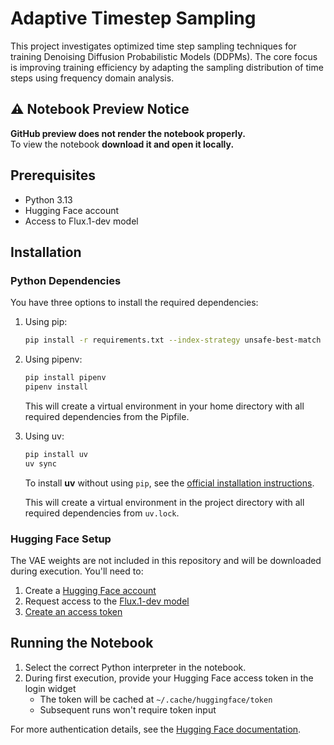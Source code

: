 # Adaptive Timestep Sampling

This project investigates optimized time step sampling techniques for training Denoising Diffusion Probabilistic Models (DDPMs). The core focus is improving training efficiency by adapting the sampling distribution of time steps using frequency domain analysis.

## ⚠️ Notebook Preview Notice

**GitHub preview does not render the notebook properly.**  
To view the notebook **download it and open it locally.**

## Prerequisites

- Python 3.13
- Hugging Face account
- Access to Flux.1-dev model

## Installation

### Python Dependencies

You have three options to install the required dependencies:

1. Using pip:
   ```bash
   pip install -r requirements.txt --index-strategy unsafe-best-match
   ```

2. Using pipenv:
   ```bash
   pip install pipenv
   pipenv install
   ```
   This will create a virtual environment in your home directory with all required dependencies from the Pipfile.

3. Using uv:
   ```bash
   pip install uv
   uv sync
   ```
   To install **uv** without using `pip`, see the [official installation instructions](https://docs.astral.sh/uv/getting-started/installation/).
   
   This will create a virtual environment in the project directory with all required dependencies from `uv.lock`.

### Hugging Face Setup

The VAE weights are not included in this repository and will be downloaded during execution. You'll need to:

1. Create a [Hugging Face account](https://huggingface.co/)
2. Request access to the [Flux.1-dev model](https://huggingface.co/black-forest-labs/FLUX.1-dev)
3. [Create an access token](https://huggingface.co/docs/hub/security-tokens)

## Running the Notebook

1. Select the correct Python interpreter in the notebook.
2. During first execution, provide your Hugging Face access token in the login widget
   - The token will be cached at `~/.cache/huggingface/token`
   - Subsequent runs won't require token input

For more authentication details, see the [Hugging Face documentation](https://huggingface.co/docs/huggingface_hub/package_reference/authentication#huggingface_hub.login).
